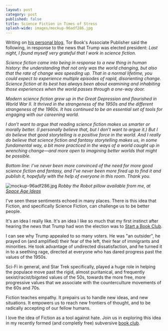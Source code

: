 ```yaml
---
layout: post
category: post
published: false
title: Science Fiction in Times of Stress
splash-wide: images/mockup-96adf286.jpg
---
```

Writing on [his personal blog](http://nielsenhayden.com/makinglight/archives/016531.html), Tor Book's Associate Publisher said the following, in response to the news that Trump was elected president: _Last night, I found myself very grateful that I work in science fiction._

_Science fiction came into being in response to a new thing in human history: the understanding that not only was the world changing, but also that the rate of change was speeding up. That in a normal lifetime, you could expect to experience multiple episodes of rapid, disorienting change. Science fiction at its best has always been about examining and inhabiting those experiences when the world passes through a one-way door._

_Modern science fiction grew up in the Great Depression and flourished in World War II. It thrived in the strangeness of the 1950s and the different strangeness of the 1960s. It has continued to be an essential set of tools for engaging with our careening world._

_I don’t want to argue that reading science fiction makes us smarter or morally better. (I personally believe that, but I don’t want to argue it.) But I do believe that good storytelling is a positive force in the world. And I really do believe that science fiction and fantasy storytelling makes us, in some fundamental way, a bit more practiced in the ways of a world caught up in wrenching change—and more open to imagining better worlds that might be possible._

_Bottom line: I’ve never been more convinced of the need for more good science fiction and fantasy, and I’ve never been more fired up to find it and publish it, hopefully with the help of everyone in this room. Thank you._

![mockup-96adf286.jpg]({{site.baseurl}}/images/mockup-96adf286.jpg)
_Robby the Robot pillow available from me, at [Space Age Ideas](http://spaceageideas.com/product/robby-the-robot-forbidden-planet-pillow/)_


I've seen these sentiments echoed in many places. There is this idea that Fiction, and specifically Science Fiction, can challenge us to be better people. 

It's an idea I really like. It's an idea I like so much that my first instinct after hearing the news that Trump had won the election was to [Start a Book Club](http://ajroach42.github.io/counter-culture-book-club/). 

I can see why Trump appealed to so many voters. He was "an outsider", he prayed on (and amplified) their fear of the left, their fear of immigrants and minorities. He took advantage of undirected dissatisfaction,  and he turned it in to a seething rage, directed at everyone who has dared progress past the values of the 1950s. 

Sci-Fi in general, and Star Trek specifically, played a huge role in helping the populace move past the rigid, almost puritanical, and frequently sexist/racist/bigoted values of the 50s, towards the more free, more progressive values that we associate with the counterculture movements of the 60s and 70s. 

Fiction teaches empathy. It prepairs us to handle new ideas, and new situations. It empowers us to reach new frontiers of thought, and to be radically accepting of our fellow humans. 

I love the idea of Fiction as a tool against hate. Join us in exploring this idea in my recently formed (and completly free) subversive [book club](http://ajroach42.github.io/counter-culture-book-club/). 